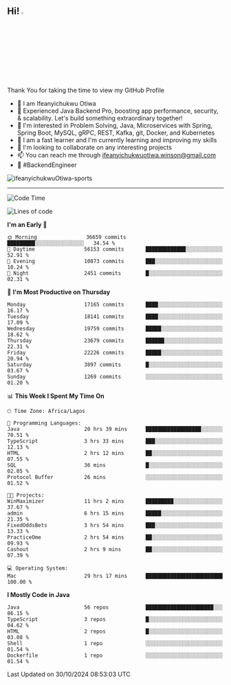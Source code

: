 <!-- BLOG-POST-LIST:START --><!-- BLOG-POST-LIST:END -->

## Hi! <img src="https://media.giphy.com/media/hvRJCLFzcasrR4ia7z/giphy.gif" width="4%"> 

Thank You for taking the time to view my GitHub Profile

- 👋 I am Ifeanyichukwu Otiwa
- 🚀 Experienced Java Backend Pro, boosting app performance, security, & scalability. Let's build something extraordinary together!
- 👀 I'm interested in Problem Solving, Java, Microservices with Spring, Spring Boot, MySQL, gRPC, REST, Kafka, git, Docker, and Kubernetes
- 🌱 I am a fast learner and I'm currently learning and improving my skills
- 💞️ I'm looking to collaborate on any interesting projects
- 📫 You can reach me through ifeanyichukwuotiwa.winson@gmail.com
- 🚀 #BackendEngineer

<p align="left" marginTop="10px"> <img src="https://komarev.com/ghpvc/?username=ifeanyichukwuOtiwa-sports&label=Profile%20views&color=0e75b6&style=for-the-badge" alt="ifeanyichukwuOtiwa-sports" /> </p>

***

<!--START_SECTION:waka-->
![Code Time](http://img.shields.io/badge/Code%20Time-3%2C052%20hrs%2057%20mins-blue)

![Lines of code](https://img.shields.io/badge/From%20Hello%20World%20I%27ve%20Written-26.3%20million%20lines%20of%20code-blue)

**I'm an Early 🐤** 

```text
🌞 Morning                36659 commits       █████████░░░░░░░░░░░░░░░░   34.54 % 
🌆 Daytime                56153 commits       █████████████░░░░░░░░░░░░   52.91 % 
🌃 Evening                10873 commits       ███░░░░░░░░░░░░░░░░░░░░░░   10.24 % 
🌙 Night                  2451 commits        █░░░░░░░░░░░░░░░░░░░░░░░░   02.31 % 
```
📅 **I'm Most Productive on Thursday** 

```text
Monday                   17165 commits       ████░░░░░░░░░░░░░░░░░░░░░   16.17 % 
Tuesday                  18141 commits       ████░░░░░░░░░░░░░░░░░░░░░   17.09 % 
Wednesday                19759 commits       █████░░░░░░░░░░░░░░░░░░░░   18.62 % 
Thursday                 23679 commits       ██████░░░░░░░░░░░░░░░░░░░   22.31 % 
Friday                   22226 commits       █████░░░░░░░░░░░░░░░░░░░░   20.94 % 
Saturday                 3897 commits        █░░░░░░░░░░░░░░░░░░░░░░░░   03.67 % 
Sunday                   1269 commits        ░░░░░░░░░░░░░░░░░░░░░░░░░   01.20 % 
```


📊 **This Week I Spent My Time On** 

```text
🕑︎ Time Zone: Africa/Lagos

💬 Programming Languages: 
Java                     20 hrs 39 mins      ██████████████████░░░░░░░   70.51 % 
TypeScript               3 hrs 33 mins       ███░░░░░░░░░░░░░░░░░░░░░░   12.13 % 
HTML                     2 hrs 12 mins       ██░░░░░░░░░░░░░░░░░░░░░░░   07.55 % 
SQL                      36 mins             █░░░░░░░░░░░░░░░░░░░░░░░░   02.05 % 
Protocol Buffer          26 mins             ░░░░░░░░░░░░░░░░░░░░░░░░░   01.52 % 

🐱‍💻 Projects: 
WinMaximizer             11 hrs 2 mins       █████████░░░░░░░░░░░░░░░░   37.67 % 
admin                    6 hrs 15 mins       █████░░░░░░░░░░░░░░░░░░░░   21.35 % 
FixedOddsBets            3 hrs 54 mins       ███░░░░░░░░░░░░░░░░░░░░░░   13.33 % 
PracticeOme              2 hrs 54 mins       ██░░░░░░░░░░░░░░░░░░░░░░░   09.93 % 
Cashout                  2 hrs 9 mins        ██░░░░░░░░░░░░░░░░░░░░░░░   07.39 % 

💻 Operating System: 
Mac                      29 hrs 17 mins      █████████████████████████   100.00 % 
```

**I Mostly Code in Java** 

```text
Java                     56 repos            ██████████████████████░░░   86.15 % 
TypeScript               3 repos             █░░░░░░░░░░░░░░░░░░░░░░░░   04.62 % 
HTML                     2 repos             █░░░░░░░░░░░░░░░░░░░░░░░░   03.08 % 
Shell                    1 repo              ░░░░░░░░░░░░░░░░░░░░░░░░░   01.54 % 
Dockerfile               1 repo              ░░░░░░░░░░░░░░░░░░░░░░░░░   01.54 % 
```




 Last Updated on 30/10/2024 08:53:03 UTC
<!--END_SECTION:waka-->

<!--
<p align="center">
![trophy](https://github-profile-trophy.vercel.app/?username=ifeanyichukwuOtiwa-sports&theme=onedark) (https://github.com/ryo-ma/github-profile-trophy)
</p>
-->

<!---
ifeanyi-otiwa/ifeanyi-otiwa is a ✨ special ✨ repository because its `README.md` (this file) appears on your GitHub profile.
You can click the Preview link to take a look at your changes.
--->
